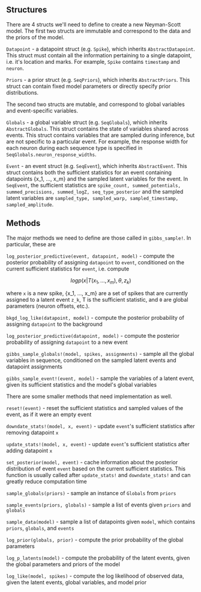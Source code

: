 ## Structures

There are 4 structs we'll need to define to create a new Neyman-Scott model. The first two structs are immutable and correspond to the data and the priors of the model.

`Datapoint` -  a datapoint struct (e.g. `Spike`), which inherits `AbstractDatapoint`. This struct must contain all the information pertaining to a single datapoint, i.e. it's location and marks. For example, `Spike` contains `timestamp` and `neuron`.

`Priors` - a prior struct (e.g. `SeqPriors`), which inherits `AbstractPriors`. This struct can contain fixed model parameters or directly specify prior distributions.

The second two structs are mutable, and correspond to global variables and event-specific variables.

`Globals` - a global variable struct (e.g. `SeqGlobals`), which inherits `AbstractGlobals`. This struct contains the state of variables shared across events. This struct contains variables that are sampled during inference, but are not specific to a particular event. For example, the response width for each neuron during each sequence type is specified in `SeqGlobals.neuron_response_widths`.


`Event` - an event struct (e.g. `SeqEvent`), which inherits `AbstractEvent`. This struct contains both the sufficient statistics for an event containing datapoints {x_1, ..., x_m} and the sampled latent variables for the event. In `SeqEvent`, the sufficient statistics are `spike_count, summed_potentials, summed_precisions, summed_logZ, seq_type_posterior` and the sampled latent variables are `sampled_type, sampled_warp, sampled_timestamp, sampled_amplitude`.


## Methods

The major methods we need to define are those called in `gibbs_sample!`. In particular, these are

`log_posterior_predictive(event, datapoint, model)` - compute the posterior probability of assigning `datapoint` to `event`, conditioned on the current sufficient statistics for `event`, i.e. compute

$$log p ( x | T(x_1, ..., x_m), θ, z_k)$$

where `x` is a new spike, {x_1, ..., x_m} are a set of spikes that are currently assigned to a latent event `z_k`, T is the sufficient statistic, and `θ` are global parameters (neuron offsets, etc.).

`bkgd_log_like(datapoint, model)` - compute the posterior probability of assigning `datapoint` to the background

`log_posterior_predictive(datapoint, model)` - compute the posterior probability of assigning `datapoint` to a new event

`gibbs_sample_globals!(model, spikes, assignments)` - sample all the global variables in sequence, conditioned on the sampled latent events and datapoint assignments

`gibbs_sample_event!(event, model)` - sample the variables of a latent event, given its sufficient statistics and the model's global variables


There are some smaller methods that need implementation as well.

`reset!(event)` - reset the sufficient statistics and sampled values of the event, as if it were an empty event

`downdate_stats!(model, x, event)` - update `event`'s sufficient statistics after removing datapoint `x`

`update_stats!(model, x, event)` - update  `event`'s sufficient statistics after adding datapoint `x`

`set_posterior(model, event)` - cache information about the posterior distribution of event `event` based on the current sufficient statistics. This function is usually called after `update_stats!` and `downdate_stats!` and can greatly reduce computation time

`sample_globals(priors)` - sample an instance of `Globals` from `priors`

`sample_events(priors, globals)` - sample a list of events given `priors` and `globals`

`sample_data(model)` - sample a list of datapoints given `model`, which contains `priors`, `globals`, and `events`

`log_prior(globals, prior)` - compute the prior probability of the global parameters

`log_p_latents(model)` - compute the probability of the latent events,
given the global parameters and priors of the model

`log_like(model, spikes)` - compute the log likelihood of observed data, given the latent events, global variables, and model prior